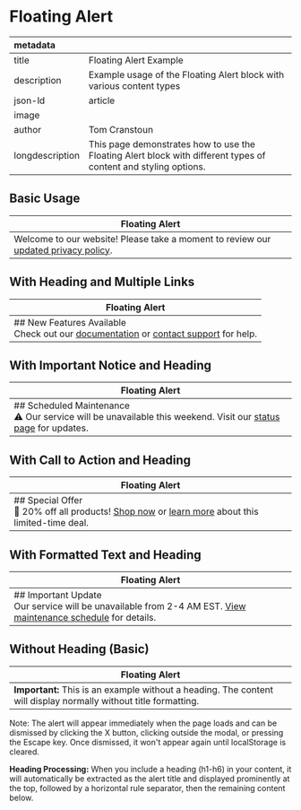 # Floating Alert

| metadata        |                                                                                |
| :-------------- | :----------------------------------------------------------------------------- |
| title           | Floating Alert Example                                                         |
| description     | Example usage of the Floating Alert block with various content types           |
| json-ld         | article                                                                        |
| image           |                                                                                |
| author          | Tom Cranstoun                                                                  |
| longdescription | This page demonstrates how to use the Floating Alert block with different types of content and styling options. |

## Basic Usage

| Floating Alert |
| -------------- |
| Welcome to our website! Please take a moment to review our [updated privacy policy](https://example.com/privacy). |

## With Heading and Multiple Links

| Floating Alert |
| -------------- |
| ## New Features Available<br>Check out our [documentation](https://example.com/docs) or [contact support](https://example.com/support) for help. |

## With Important Notice and Heading

| Floating Alert |
| -------------- |
| ## Scheduled Maintenance<br>⚠️ Our service will be unavailable this weekend. Visit our [status page](https://example.com/status) for updates. |

## With Call to Action and Heading

| Floating Alert |
| -------------- |
| ## Special Offer<br>🎉 20% off all products! [Shop now](https://example.com/shop) or [learn more](https://example.com/offer) about this limited-time deal. |

## With Formatted Text and Heading

| Floating Alert |
| -------------- |
| ## Important Update<br>Our service will be unavailable from 2-4 AM EST. [View maintenance schedule](https://example.com/maintenance) for details. |

## Without Heading (Basic)

| Floating Alert |
| -------------- |
| **Important:** This is an example without a heading. The content will display normally without title formatting. |

Note: The alert will appear immediately when the page loads and can be dismissed by clicking the X button, clicking outside the modal, or pressing the Escape key. Once dismissed, it won't appear again until localStorage is cleared.

**Heading Processing:** When you include a heading (h1-h6) in your content, it will automatically be extracted as the alert title and displayed prominently at the top, followed by a horizontal rule separator, then the remaining content below. 
